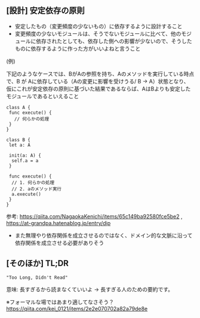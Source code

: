 ## [設計] 安定依存の原則

- 安定したもの（変更頻度の少ないもの）に依存するように設計すること
- 変更頻度の少ないモジュールは、そうでないモジュールに比べて、他のモジュールに依存されたとしても、依存した側への影響が少ないので、そうしたものに依存するように作った方がいいよねと言うこと

(例)

下記のようなケースでは、BがAの参照を持ち、Aのメソッドを実行している時点で、B が Aに依存している（Aの変更に影響を受けうる/ B -> A）状態となり、
仮にこれが安定依存の原則に基づいた結果であるならば、AはBよりも安定したモジュールであるといえること

```
class A {
 func execute() {
   // 何らかの処理
 }
}

class B {
 let a: A

 init(a: A) {
  self.a = a
 }
 
 func execute() {
  // 1. 何らかの処理
  // 2. aのメソッド実行
  a.execute()
 }
}
```

参考: https://qiita.com/NagaokaKenichi/items/65c149ba92580fce5be2 , https://at-grandpa.hatenablog.jp/entry/dip

- また無理やり依存関係を成立させるのではなく、ドメイン的な文脈に沿って依存関係を成立させる必要がありそう

## [そのほか] TL;DR

```
"Too Long, Didn't Read"
```

意味: 長すぎるから読まなくていいよ -> 長すぎる人のための要約です。

※フォーマルな場ではあまり適してなさそう？ https://qiita.com/kei_0121/items/2e2e070702a82a79de8e
